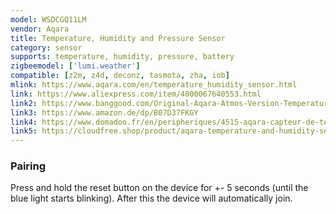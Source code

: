 ```yaml
---
model: WSDCGQ11LM
vendor: Aqara
title: Temperature, Humidity and Pressure Sensor
category: sensor
supports: temperature, humidity, pressure, battery
zigbeemodel: ['lumi.weather']
compatible: [z2m, z4d, deconz, tasmota, zha, iob]
mlink: https://www.aqara.com/en/temperature_humidity_sensor.html
link: https://www.aliexpress.com/item/4000067640553.html
link2: https://www.banggood.com/Original-Aqara-Atmos-Version-Temperature-Humidity-Sensor-Smart-Home-Thermometer-Hygrometer-p-1148666.html
link3: https://www.amazon.de/dp/B07D37FKGY
link4: https://www.domadoo.fr/en/peripheriques/4515-aqara-capteur-de-temperature-et-d-humidite-zigbee-6970504212510.html
link5: https://cloudfree.shop/product/aqara-temperature-and-humidity-sensor/
---
```

### Pairing
Press and hold the reset button on the device for +- 5 seconds (until the blue light starts blinking).
After this the device will automatically join.
